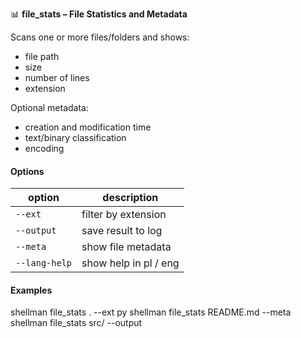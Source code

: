📊 **file_stats – File Statistics and Metadata**

Scans one or more files/folders and shows:
- file path
- size
- number of lines
- extension

Optional metadata:
- creation and modification time
- text/binary classification
- encoding

#### Options
| option        | description |
|---------------|-------------|
| `--ext`       | filter by extension |
| `--output`    | save result to log |
| `--meta`      | show file metadata |
| `--lang-help` | show help in pl / eng |

#### Examples
shellman file_stats . --ext py
shellman file_stats README.md --meta
shellman file_stats src/ --output
